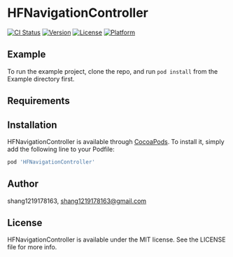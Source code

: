 # HFNavigationController

[![CI Status](https://img.shields.io/travis/shang1219178163/HFNavigationController.svg?style=flat)](https://travis-ci.org/shang1219178163/HFNavigationController)
[![Version](https://img.shields.io/cocoapods/v/HFNavigationController.svg?style=flat)](https://cocoapods.org/pods/HFNavigationController)
[![License](https://img.shields.io/cocoapods/l/HFNavigationController.svg?style=flat)](https://cocoapods.org/pods/HFNavigationController)
[![Platform](https://img.shields.io/cocoapods/p/HFNavigationController.svg?style=flat)](https://cocoapods.org/pods/HFNavigationController)

## Example

To run the example project, clone the repo, and run `pod install` from the Example directory first.

## Requirements

## Installation

HFNavigationController is available through [CocoaPods](https://cocoapods.org). To install
it, simply add the following line to your Podfile:

```ruby
pod 'HFNavigationController'
```

## Author

shang1219178163, shang1219178163@gmail.com

## License

HFNavigationController is available under the MIT license. See the LICENSE file for more info.
